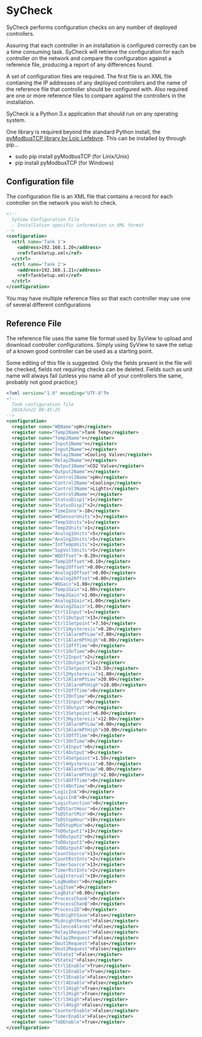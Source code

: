 # SyCheck
SyCheck performs configuration checks on any number of deployed controllers.

Assuring that each controller in an installation is configured correctly can be a time consuming task.  SyCheck will retrieve the configuration for each controller on the network and compare the configuration against a reference file, producing a report of any differences found.

A set of configuration files are required.  The first file is an XML file contianing the IP addresses of any deployed controllers and the name of the reference file that controller should be configured with.  Also required are one or more reference files to compare against the controllers in the installation.

SyCheck is a Python 3.x application that should run on any operating system.

One library is required beyond the standard Python install, the [pyModbusTCP library by Loic Lefebvre](https://pypi.org/project/pyModbusTCP/).  This can be installed by through pip...

* sudo pip install pyModbusTCP (for Linix/Unix)
* pip install pyModbusTCP (for Windows)

## Configuration file
The configuration file is an XML file that contains a record for each controller on the network you wish to check.

```xml
<!--
  SyView Configuration File
  - Installation specific information in XML format
-->
<configuration>
  <ctrl name='Tank 1'>
    <address>192.168.1.20</address>
    <ref>TankSetup.xml</ref>
  </ctrl>
  <ctrl name='Tank 2'>
    <address>192.168.1.21</address>
    <ref>TankSetup.xml</ref>
  </ctrl>
</configuration>
```

You may have multiple reference files so that each controller may use one of several different configurations

## Reference File
The reference file uses the same file format used by SyView to upload and download controller configurations.  Simply using SyView to save the setup of a known good controller can be used as a starting point.

Some editing of this file is suggested.  Only the fields present in the file will be checked, fields not requiring checks can be deleted.  Fields such as unit name will always fail (unless you name all of your controllers the same, probably not good practice;)

```xml
<?xml version="1.0" encoding="UTF-8"?>
<!--
  Tank configuration file
  2024Jun22 08:45:25
-->
<configuration>
  <register name="WQName">pH</register>
  <register name="Temp1Name">Tank Temp</register>
  <register name="Temp2Name"></register>
  <register name="Input1Name"></register>
  <register name="Input2Name"></register>
  <register name="Relay1Name">Cooling Valve</register>
  <register name="Relay2Name"></register>
  <register name="Output1Name">CO2 Valve</register>
  <register name="Output2Name"></register>
  <register name="Control1Name">pH</register>
  <register name="Control2Name">Cooling</register>
  <register name="Control3Name">Lights</register>
  <register name="Control4Name"></register>
  <register name="StatusDisp1">1</register>
  <register name="StatusDisp2">2</register>
  <register name="TimeZone">-10</register>
  <register name="WQSensorUnits">3</register>
  <register name="Temp1Units">1</register>
  <register name="Temp2Units">1</register>
  <register name="Analog1Units">5</register>
  <register name="Analog2Units">5</register>
  <register name="IntTempUnits">1</register>
  <register name="SupVoltUnits">5</register>
  <register name="WQOffset">-0.20</register>
  <register name="Temp1Offset">0.10</register>
  <register name="Temp2Offset">0.00</register>
  <register name="Analog1Offset">0.00</register>
  <register name="Analog2Offset">0.00</register>
  <register name="WQGain">1.08</register>
  <register name="Temp1Gain">1.00</register>
  <register name="Temp2Gain">1.00</register>
  <register name="Analog1Gain">1.00</register>
  <register name="Analog2Gain">1.00</register>
  <register name="Ctrl1Input">1</register>
  <register name="Ctrl1Output">13</register>
  <register name="Ctrl1Setpoint">7.50</register>
  <register name="Ctrl1Hysteresis">0.20</register>
  <register name="Ctrl1AlarmPtLow">7.00</register>
  <register name="Ctrl1AlarmPtHigh">8.00</register>
  <register name="Ctrl1OffTime">0</register>
  <register name="Ctrl1OnTime">0</register>
  <register name="Ctrl2Input">2</register>
  <register name="Ctrl2Output">11</register>
  <register name="Ctrl2Setpoint">23.50</register>
  <register name="Ctrl2Hysteresis">1.00</register>
  <register name="Ctrl2AlarmPtLow">20.00</register>
  <register name="Ctrl2AlarmPtHigh">28.00</register>
  <register name="Ctrl2OffTime">0</register>
  <register name="Ctrl2OnTime">0</register>
  <register name="Ctrl3Input">0</register>
  <register name="Ctrl3Output">0</register>
  <register name="Ctrl3Setpoint">6.00</register>
  <register name="Ctrl3Hysteresis">12.00</register>
  <register name="Ctrl3AlarmPtLow">0.00</register>
  <register name="Ctrl3AlarmPtHigh">30.00</register>
  <register name="Ctrl3OffTime">0</register>
  <register name="Ctrl3OnTime">0</register>
  <register name="Ctrl4Input">0</register>
  <register name="Ctrl4Output">0</register>
  <register name="Ctrl4Setpoint">1.50</register>
  <register name="Ctrl4Hysteresis">0.50</register>
  <register name="Ctrl4AlarmPtLow">0.00</register>
  <register name="Ctrl4AlarmPtHigh">2.00</register>
  <register name="Ctrl4OffTime">0</register>
  <register name="Ctrl4OnTime">0</register>
  <register name="LogicInA">0</register>
  <register name="LogicInB">0</register>
  <register name="LogicFunction">0</register>
  <register name="ToDStartHour">6</register>
  <register name="ToDStartMin">0</register>
  <register name="ToDStopHour">18</register>
  <register name="ToDStopMin">0</register>
  <register name="ToDOutput1">13</register>
  <register name="ToDOutput2">0</register>
  <register name="ToDOutput3">0</register>
  <register name="ToDOutput4">0</register>
  <register name="CountSource">13</register>
  <register name="CountRstIntv">2</register>
  <register name="TimerSource">13</register>
  <register name="TimerRstIntv">2</register>
  <register name="LogInterval">10</register>
  <register name="LogNumber">0</register>
  <register name="LogItem">0</register>
  <register name="LogData">0.00</register>
  <register name="ProcessChanA">0</register>
  <register name="ProcessChanB">0</register>
  <register name="ProcessID">0</register>
  <register name="MidnightSave">False</register>
  <register name="MidnightReset">False</register>
  <register name="SilenceAlarms">False</register>
  <register name="Relay1Request">False</register>
  <register name="Relay2Request">False</register>
  <register name="Dout1Request">False</register>
  <register name="Dout2Request">False</register>
  <register name="VState1">False</register>
  <register name="VState2">False</register>
  <register name="Ctrl1Enable">True</register>
  <register name="Ctrl2Enable">True</register>
  <register name="Ctrl3Enable">False</register>
  <register name="Ctrl4Enable">False</register>
  <register name="Ctrl1High">True</register>
  <register name="Ctrl2High">True</register>
  <register name="Ctrl3High">False</register>
  <register name="Ctrl4High">False</register>
  <register name="CounterEnable">False</register>
  <register name="TimerEnable">False</register>
  <register name="ToDEnable">True</register>
</configuration>
```
